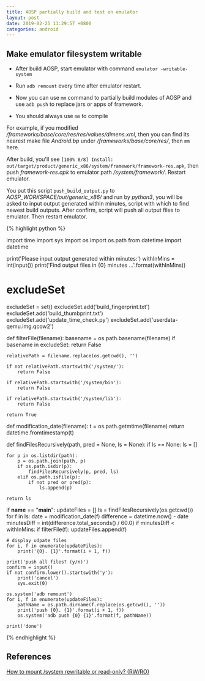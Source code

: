 ```yaml
---
title: AOSP partially build and test on emulator
layout: post
date: 2019-02-25 11:29:57 +0800
categories: android
---
```


## Make emulator filesystem writable

- After build AOSP, start emulator with command `emulator -writable-system`

- Run `adb remount` every time after emulator restart.

- Now you can use `mm` command to partially build modules of AOSP and use `adb push` to replace jars or apps of framework.

- You should always use `mm` to compile

For example, if you modified _/frameworks/base/core/res/res/values/dimens.xml_, then you can find its nearest make file _Android.bp_ under _/frameworks/base/core/res/_, then `mm` here.

After build, you'll see `[100% 8/8] Install: out/target/product/generic_x86/system/framework/framework-res.apk`, then push _framework-res.apk_ to emulator path _/system/framework/_. Restart emulator.

You put this script `push_build_output.py` to _AOSP_WORKSPACE/out/generic_x86/_ and run by _python3_, you will be asked to input output generated within minutes, script with which to find newest build outputs. After confirm, script will push all output files to emulator. Then restart emulator.

{% highlight python %}

import time
import sys
import os
import os.path
from datetime import datetime

print('Please input output generated within minutes:')
withInMins = int(input())
print('Find output files in {0} minutes ...'.format(withInMins))

# excludeSet
excludeSet = set()
excludeSet.add('build_fingerprint.txt')
excludeSet.add('build_thumbprint.txt')
excludeSet.add('update_time_check.py')
excludeSet.add('userdata-qemu.img.qcow2')

def filterFile(filename):
    basename = os.path.basename(filename)
    if basename in excludeSet:
        return False

    relativePath = filename.replace(os.getcwd(), '')

    if not relativePath.startswith('/system/'):
        return False

    if relativePath.startswith('/system/bin'):
        return False

    if relativePath.startswith('/system/lib'):
        return False

    return True

def modification_date(filename):
    t = os.path.getmtime(filename)
    return datetime.fromtimestamp(t)

def findFilesRecursively(path, pred = None, ls = None):
    if ls == None:
        ls = []

    for p in os.listdir(path):
        p = os.path.join(path, p)
        if os.path.isdir(p):
            findFilesRecursively(p, pred, ls)
        elif os.path.isfile(p):
            if not pred or pred(p):
                ls.append(p)

    return ls

if __name__ == "__main__":
    updateFiles = []
    ls = findFilesRecursively(os.getcwd())
    for f in ls:
        date = modification_date(f)
        difference = datetime.now() - date
        minutesDiff = int(difference.total_seconds() / 60.0)
        if minutesDiff < withInMins:
            if filterFile(f):
                updateFiles.append(f)

    # display udpate files
    for i, f in enumerate(updateFiles):
        print('{0}. {1}'.format(i + 1, f))

    print('push all files? (y/n)')
    confirm = input()
    if not confirm.lower().startswith('y'):
        print('cancel')
        sys.exit(0)

    os.system('adb remount')
    for i, f in enumerate(updateFiles):
        pathName = os.path.dirname(f.replace(os.getcwd(), ''))
        print('push {0}. {1}'.format(i + 1, f))
        os.system('adb push {0} {1}'.format(f, pathName))

    print('done')

{% endhighlight %}

## References

[How to mount /system rewritable or read-only? (RW/RO)](https://android.stackexchange.com/questions/110927/how-to-mount-system-rewritable-or-read-only-rw-ro)
